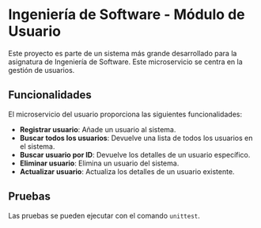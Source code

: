 # Ingeniería de Software - Módulo de Usuario

Este proyecto es parte de un sistema más grande desarrollado para la asignatura de Ingeniería de Software. Este microservicio se centra en la gestión de usuarios.

## Funcionalidades

El microservicio del usuario proporciona las siguientes funcionalidades:

- **Registrar usuario**: Añade un usuario al sistema.
- **Buscar todos los usuarios**: Devuelve una lista de todos los usuarios en el sistema.
- **Buscar usuario por ID**: Devuelve los detalles de un usuario específico.
- **Eliminar usuario**: Elimina un usuario del sistema.
- **Actualizar usuario**: Actualiza los detalles de un usuario existente.

## Pruebas

Las pruebas se pueden ejecutar con el comando `unittest`.